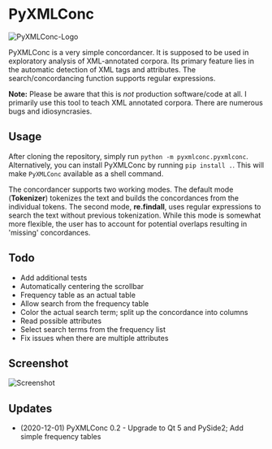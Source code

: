 # PyXMLConc

![PyXMLConc-Logo](https://user-images.githubusercontent.com/16179317/100772813-5e335980-3400-11eb-909c-9a306bce3153.png)

PyXMLConc is a very simple concordancer. It is supposed to be used in exploratory analysis of XML-annotated corpora. Its primary feature lies in the automatic detection of XML tags and attributes. The search/concordancing function supports regular expressions.

**Note:** Please be aware that this is *not* production software/code at all. I primarily use this tool to teach XML annotated corpora. There are numerous bugs and idiosyncrasies.

## Usage

After cloning the repository, simply run `python -m pyxmlconc.pyxmlconc`. 
Alternatively, you can install PyXMLConc by running `pip install .`. This will make `PyXMLConc` available as a shell command.

The concordancer supports two working modes. The default mode (**Tokenizer**) tokenizes the text and builds the concordances from the individual tokens. The second mode, **re.findall**, uses regular expressions to search the text without previous tokenization. While this mode is somewhat more flexible, the user has to account for potential overlaps resulting in 'missing' concordances.

## Todo

- Add additional tests
- Automatically centering the scrollbar
- Frequency table as an actual table
- Allow search from the frequency table
- Color the actual search term; split up the concordance into columns
- Read possible attributes
- Select search terms from the frequency list
- Fix issues when there are multiple attributes

## Screenshot

![Screenshot](https://cloud.githubusercontent.com/assets/16179317/23309280/516f3366-faae-11e6-9af6-4403f24aac1f.png?raw=true)

## Updates

* (2020-12-01) PyXMLConc 0.2 - Upgrade to Qt 5 and PySide2; Add simple frequency tables
